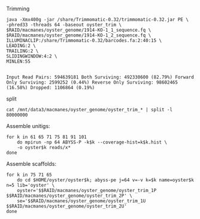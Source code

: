 Trimming

	
	java -Xmx400g -jar /share/Trimmomatic-0.32/trimmomatic-0.32.jar PE \
	-phred33 -threads 64 -baseout oyster_trim \
	$RAID/macmanes/oyster_genome/1914-KO-1_1_sequence.fq \
	$RAID/macmanes/oyster_genome/1914-KO-1_2_sequence.fq \
	ILLUMINACLIP:/share/Trimmomatic-0.32/barcodes.fa:2:40:15 \
	LEADING:2 \
	TRAILING:2 \
	SLIDINGWINDOW:4:2 \
	MINLEN:55  
	

	Input Read Pairs: 594639181 Both Surviving: 492330600 (82.79%) Forward Only Surviving: 2599252 (0.44%) Reverse Only Surviving: 98602465 (16.58%) Dropped: 1106864 (0.19%)

split

	cat /mnt/data3/macmanes/oyster_genome/oyster_trim_* | split -l 80000000
	
Assemble unitigs:

	for k in 61 65 71 75 81 91 101
		do mpirun -np 64 ABYSS-P -k$k --coverage-hist=k$k.hist \
		-o oyster$k reads/x*
	done 
	
Assemble scaffolds:

	for k in 75 71 65
		do cd $HOME/oyster/oyster$k; abyss-pe j=64 v=-v k=$k name=oyster$k n=5 lib='oyster' \
		oyster='$$RAID/macmanes/oyster_genome/oyster_trim_1P $$RAID/macmanes/oyster_genome/oyster_trim_2P' \
		se='$$RAID/macmanes/oyster_genome/oyster_trim_1U $$RAID/macmanes/oyster_genome/oyster_trim_2U'
	done 

